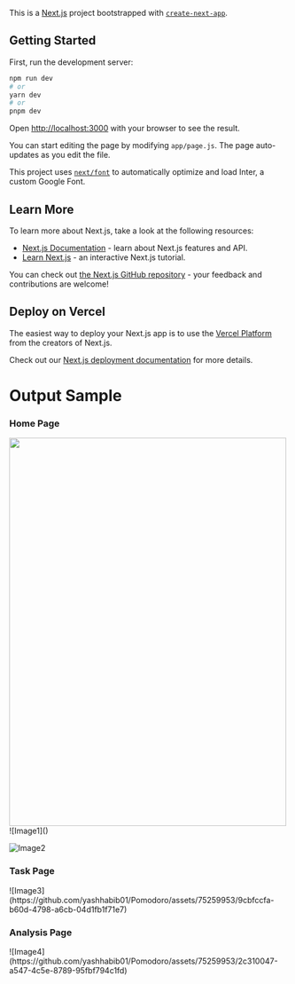 This is a [Next.js](https://nextjs.org/) project bootstrapped with [`create-next-app`](https://github.com/vercel/next.js/tree/canary/packages/create-next-app).

## Getting Started

First, run the development server:

```bash
npm run dev
# or
yarn dev
# or
pnpm dev
```

Open [http://localhost:3000](http://localhost:3000) with your browser to see the result.

You can start editing the page by modifying `app/page.js`. The page auto-updates as you edit the file.

This project uses [`next/font`](https://nextjs.org/docs/basic-features/font-optimization) to automatically optimize and load Inter, a custom Google Font.

## Learn More

To learn more about Next.js, take a look at the following resources:

- [Next.js Documentation](https://nextjs.org/docs) - learn about Next.js features and API.
- [Learn Next.js](https://nextjs.org/learn) - an interactive Next.js tutorial.

You can check out [the Next.js GitHub repository](https://github.com/vercel/next.js/) - your feedback and contributions are welcome!

## Deploy on Vercel

The easiest way to deploy your Next.js app is to use the [Vercel Platform](https://vercel.com/new?utm_medium=default-template&filter=next.js&utm_source=create-next-app&utm_campaign=create-next-app-readme) from the creators of Next.js.

Check out our [Next.js deployment documentation](https://nextjs.org/docs/deployment) for more details.

<h1>Output Sample</h1>

<h3>Home Page</h3>
<img src="https://github.com/yashhabib01/Pomodoro/assets/75259953/620527c1-d493-4b38-bc8b-1113b4dcf51f" width="500px" height="700px"> </img>
![Image1]()


![Image2](https://github.com/yashhabib01/Pomodoro/assets/75259953/257b9cb0-c084-42e1-9eab-54b6e30933f9)

<h3>Task Page</h3>
![Image3](https://github.com/yashhabib01/Pomodoro/assets/75259953/9cbfccfa-b60d-4798-a6cb-04d1fb1f71e7)

<h3>Analysis Page</h3>
![Image4](https://github.com/yashhabib01/Pomodoro/assets/75259953/2c310047-a547-4c5e-8789-95fbf794c1fd)


